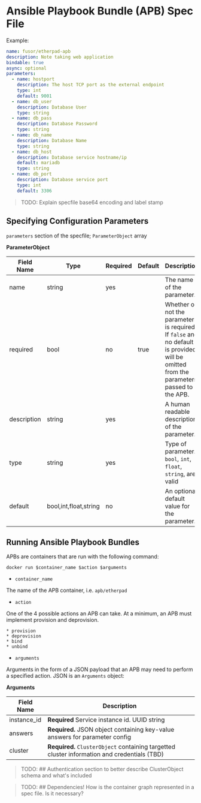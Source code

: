 # Ansible Playbook Bundle (APB) Spec File

Example:

```yaml
name: fusor/etherpad-apb
description: Note taking web application
bindable: true
async: optional
parameters:
  - name: hostport
    description: The host TCP port as the external endpoint
    type: int
    default: 9001
  - name: db_user
    description: Database User
    type: string
  - name: db_pass
    description: Database Password
    type: string
  - name: db_name
    description: Database Name
    type: string
  - name: db_host
    description: Database service hostname/ip
    default: mariadb
    type: string
  - name: db_port
    description: Database service port
    type: int
    default: 3306
```

> TODO: Explain specfile base64 encoding and label stamp

## Specifying Configuration Parameters

`parameters` section of the specfile; `ParameterObject` array

**ParameterObject**

Field Name | Type | Required | Default | Description
---|---|---|---|---
name | string| yes |  | The name of the parameter.
required| bool | no | true | Whether or not the parameter is required.  If `false` and no default is provided, will be omitted from the parameters passed to the APB.
description | string | yes | | A human readable description of the parameter.
type | string | yes | | Type of parameter. `bool`, `int`, `float`, `string`, are valid
default | bool,int,float,string|  no | | An optional default value for the parameter.


## Running Ansible Playbook Bundles

APBs are containers that are run with the following command:

`docker run $container_name $action $arguments`

* `container_name`

The name of the APB container, i.e. `apb/etherpad`

* `action`

One of the 4 possible actions an APB can take. At a minimum, an APB
must implement provision and deprovision.

```
* provision
* deprovision
* bind
* unbind
```

* `arguments`

Arguments in the form of a JSON payload that an APB may need to perform
a specified action. JSON is an `Arguments` object:

**Arguments**

Field Name | Description
---|---
instance_id | **Required** Service instance id. UUID string
answers | **Required.** JSON object containing key-value answers for parameter config
cluster | **Required.** `ClusterObject` containing targetted cluster information and credentials (TBD)

> TODO: ## Authentication section to better describe ClusterObject schema and what's included

> TODO: ## Dependencies! How is the container graph represented in a spec file. Is it necessary?
